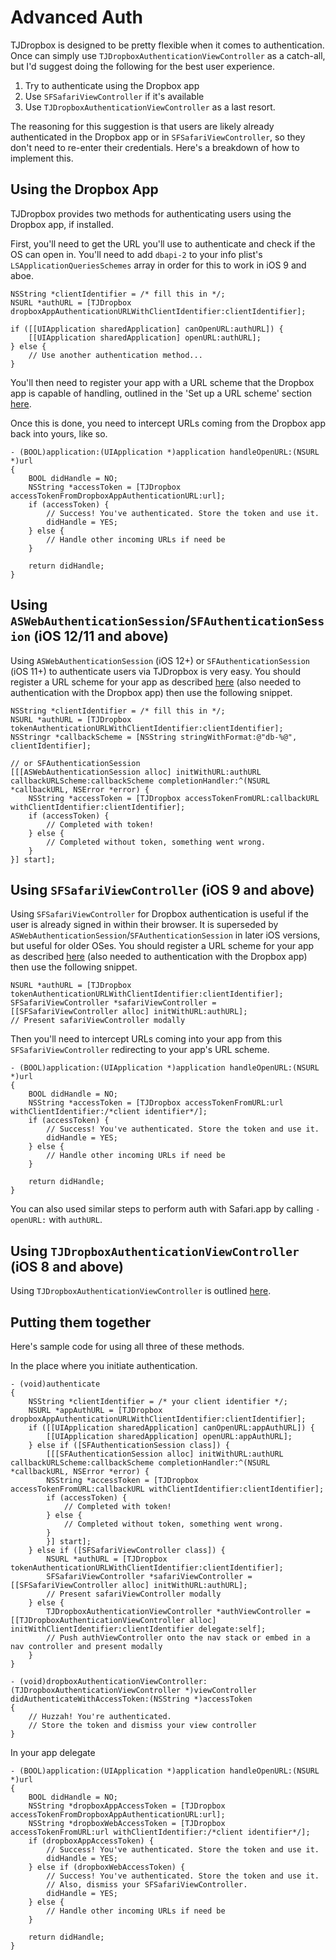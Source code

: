 # Advanced Auth

TJDropbox is designed to be pretty flexible when it comes to authentication. Once can simply use `TJDropboxAuthenticationViewController` as a catch-all, but I'd suggest doing the following for the best user experience.

1. Try to authenticate using the Dropbox app
2. Use `SFSafariViewController` if it's available
3. Use `TJDropboxAuthenticationViewController` as a last resort.

The reasoning for this suggestion is that users are likely already authenticated in the Dropbox app or in `SFSafariViewController`, so they don't need to re-enter their credentials. Here's a breakdown of how to implement this.

## Using the Dropbox App

TJDropbox provides two methods for authenticating users using the Dropbox app, if installed.

First, you'll need to get the URL you'll use to authenticate and check if the OS can open in. You'll need to add `dbapi-2` to your info plist's `LSApplicationQueriesSchemes` array in order for this to work in iOS 9 and aboe.

```objc
NSString *clientIdentifier = /* fill this in */;
NSURL *authURL = [TJDropbox dropboxAppAuthenticationURLWithClientIdentifier:clientIdentifier];

if ([[UIApplication sharedApplication] canOpenURL:authURL]) {
    [[UIApplication sharedApplication] openURL:authURL];
} else {
    // Use another authentication method...
}
```

You'll then need to register your app with a URL scheme that the Dropbox app is capable of handling, outlined in the 'Set up a URL scheme' section [here](https://github.com/dropbox/SwiftyDropbox#configure-your-project).

Once this is done, you need to intercept URLs coming from the Dropbox app back into yours, like so.

```objc
- (BOOL)application:(UIApplication *)application handleOpenURL:(NSURL *)url
{
    BOOL didHandle = NO;
    NSString *accessToken = [TJDropbox accessTokenFromDropboxAppAuthenticationURL:url];
    if (accessToken) {
        // Success! You've authenticated. Store the token and use it.
        didHandle = YES;
    } else {
        // Handle other incoming URLs if need be
    }
    
    return didHandle;
}
```

## Using `ASWebAuthenticationSession`/`SFAuthenticationSession` (iOS 12/11 and above)

Using `ASWebAuthenticationSession` (iOS 12+) or `SFAuthenticationSession` (iOS 11+) to authenticate users via TJDropbox is very easy. You should register a URL scheme for your app as described [here](https://github.com/dropbox/SwiftyDropbox#configure-your-project) (also needed to authentication with the Dropbox app) then use the following snippet.

```objc
NSString *clientIdentifier = /* fill this in */;
NSURL *authURL = [TJDropbox tokenAuthenticationURLWithClientIdentifier:clientIdentifier];
NSStringr *callbackScheme = [NSString stringWithFormat:@"db-%@", clientIdentifier];

// or SFAuthenticationSession
[[[ASWebAuthenticationSession alloc] initWithURL:authURL callbackURLScheme:callbackScheme completionHandler:^(NSURL *callbackURL, NSError *error) {
    NSString *accessToken = [TJDropbox accessTokenFromURL:callbackURL withClientIdentifier:clientIdentifier];
    if (accessToken) {
        // Completed with token!
    } else {
        // Completed without token, something went wrong.
    }
}] start];
```

## Using `SFSafariViewController` (iOS 9 and above)

Using `SFSafariViewController` for Dropbox authentication is useful if the user is already signed in within their browser. It is superseded by `ASWebAuthenticationSession`/`SFAuthenticationSession` in later iOS versions, but useful for older OSes. You should register a URL scheme for your app as described [here](https://github.com/dropbox/SwiftyDropbox#configure-your-project) (also needed to authentication with the Dropbox app) then use the following snippet.

```objc
NSURL *authURL = [TJDropbox tokenAuthenticationURLWithClientIdentifier:clientIdentifier];
SFSafariViewController *safariViewController = [[SFSafariViewController alloc] initWithURL:authURL];
// Present safariViewController modally
```

Then you'll need to intercept URLs coming into your app from this `SFSafariViewController` redirecting to your app's URL scheme.

```objc
- (BOOL)application:(UIApplication *)application handleOpenURL:(NSURL *)url
{
    BOOL didHandle = NO;
    NSString *accessToken = [TJDropbox accessTokenFromURL:url withClientIdentifier:/*client identifier*/];
    if (accessToken) {
        // Success! You've authenticated. Store the token and use it.
        didHandle = YES;
    } else {
        // Handle other incoming URLs if need be
    }
    
    return didHandle;
}
```

You can also used similar steps to perform auth with Safari.app by calling `-openURL:` with `authURL`.

## Using `TJDropboxAuthenticationViewController` (iOS 8 and above)

Using `TJDropboxAuthenticationViewController` is outlined [here](../README.md#auth).

## Putting them together

Here's sample code for using all three of these methods.

In the place where you initiate authentication.

```objc
- (void)authenticate
{
    NSString *clientIdentifier = /* your client identifier */;
    NSURL *appAuthURL = [TJDropbox dropboxAppAuthenticationURLWithClientIdentifier:clientIdentifier];   
    if ([[UIApplication sharedApplication] canOpenURL:appAuthURL]) {
        [[UIApplication sharedApplication] openURL:appAuthURL];
    } else if ([SFAuthenticationSession class]) {
        [[[SFAuthenticationSession alloc] initWithURL:authURL callbackURLScheme:callbackScheme completionHandler:^(NSURL *callbackURL, NSError *error) {
        NSString *accessToken = [TJDropbox accessTokenFromURL:callbackURL withClientIdentifier:clientIdentifier];
        if (accessToken) {
            // Completed with token!
        } else {
            // Completed without token, something went wrong.
        }
        }] start];
    } else if ([SFSafariViewController class]) {
        NSURL *authURL = [TJDropbox tokenAuthenticationURLWithClientIdentifier:clientIdentifier];
        SFSafariViewController *safariViewController = [[SFSafariViewController alloc] initWithURL:authURL];
        // Present safariViewController modally
    } else {
        TJDropboxAuthenticationViewController *authViewController = [[TJDropboxAuthenticationViewController alloc] initWithClientIdentifier:clientIdentifier delegate:self];
        // Push authViewController onto the nav stack or embed in a nav controller and present modally
    }
}

- (void)dropboxAuthenticationViewController:(TJDropboxAuthenticationViewController *)viewController didAuthenticateWithAccessToken:(NSString *)accessToken
{
    // Huzzah! You're authenticated.
    // Store the token and dismiss your view controller
}
```

In your app delegate

```
- (BOOL)application:(UIApplication *)application handleOpenURL:(NSURL *)url
{
    BOOL didHandle = NO;
    NSString *dropboxAppAccessToken = [TJDropbox accessTokenFromDropboxAppAuthenticationURL:url];
    NSString *dropboxWebAccessToken = [TJDropbox accessTokenFromURL:url withClientIdentifier:/*client identifier*/];
    if (dropboxAppAccessToken) {
        // Success! You've authenticated. Store the token and use it.
        didHandle = YES;
    } else if (dropboxWebAccessToken) {
        // Success! You've authenticated. Store the token and use it.
        // Also, dismiss your SFSafariViewController.
        didHandle = YES;
    } else {
        // Handle other incoming URLs if need be
    }
    
    return didHandle;
}
```
